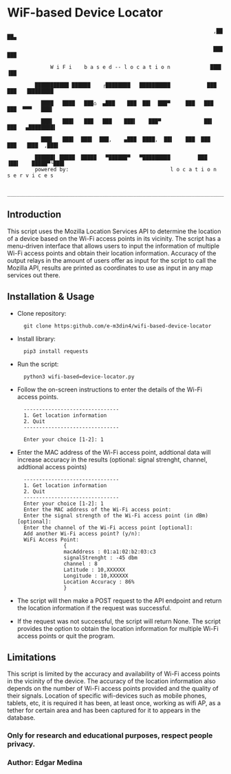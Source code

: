 # WiF-based Device Locator

                                                                                           
                                                                       ,██   ██▄              
                                                                                           
                                                                       ███   ███              
                                                                                           
                  W i F i    b a s e d -- l o c a t i o n             ███▌  ▐██              
                                                                                           
             ███████████ ██████    ┌████████   ██████████            ███   ███   ▐████████   
                                                                                           
               ████   ████   ███⌂  ▄███    ███  ██▌  ███▀     ███   ███    ███  ▀▀▀   ███▌   
                                                                                           
               ███▌   ███▌   ███   ███    ███▌    ███▀              ██▌   ███   ▄████████▌   
                                                                                           
               ███▌   ███▌  ███▌  ███,    ▄███  ████,  ██▌    ███  ███   ███   ▐███  ,███▌  
                                                                                           
             ██████▌ █████  █████   ▀██████▀   ▀█████████         ███   ▐██▌    █████▀└███▌ 
             powered by:                                 l o c a t i o n   s e r v i c e s 
                                                                                           
            ________________________________________________________________________________ 

##  Introduction

This script uses the Mozilla Location Services API to determine the location of a device based on the Wi-Fi access points in its vicinity. The script has a menu-driven interface that allows users to input the information of multiple Wi-Fi access points and obtain their location information. Accuracy of the output relays in the amount of users offer as input for the script to call the Mozilla API, results are printed as coordinates to use as input in any map services out there. 

## Installation & Usage 

	   
- Clone repository: 

		git clone https:github.com/e-m3din4/wifi-based-device-locator

- Install library:

        pip3 install requests

- Run the script:

		python3 wifi-based=device-locator.py

- Follow the on-screen instructions to enter the details of the Wi-Fi access points.
		
		-------------------------------
		1. Get location information
		2. Quit
		-------------------------------
		
		Enter your choice [1-2]: 1
	
- Enter the MAC address of the Wi-Fi access point, addtional data will increase accuracy in the results (optional: signal strenght, channel, addtional access points) 

		
		-------------------------------
		1. Get location information
		2. Quit
		-------------------------------
		Enter your choice [1-2]: 1
		Enter the MAC address of the Wi-Fi access point: 
		Enter the signal strength of the Wi-Fi access point (in dBm) [optional]: 
		Enter the channel of the Wi-Fi access point [optional]: 
		Add another Wi-Fi access point? (y/n):
		WiFi Access Point:
			         {
			         macAddress : 01:a1:02:b2:03:c3
			         signalStrenght : -45 dbm
			         channel : 8
			         Latitude : 10,XXXXXX
			         Longitude : 10,XXXXXX
			         Location Accuracy : 86%
			         }
	
- The script will then make a POST request to the API endpoint and return the location information if the request was successful.


- If the request was not successful, the script will return None. The script provides the option to obtain the location information for multiple Wi-Fi access points or quit the program.

## Limitations

This script is limited by the accuracy and availability of Wi-Fi access points in the vicinity of the device. The accuracy of the location information also depends on the number of Wi-Fi access points provided and the quality of their signals. Location of specific wifi-devices such as mobile phones, tablets, etc, it is required it has been, at least once, working as wifi AP, as a tether for certain area and has been captured for it to appears in the database. 

### Only for research and educational purposes, respect people privacy.
### Author: Edgar Medina   
    
